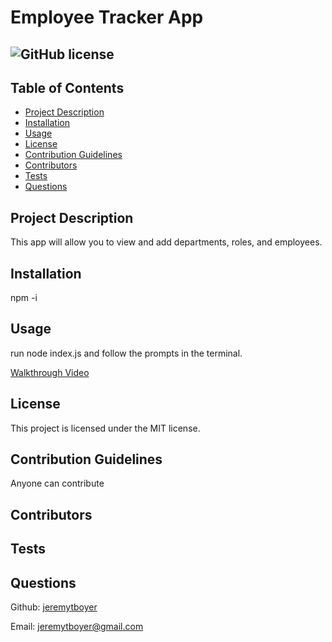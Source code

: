 # Employee Tracker App
## ![GitHub license](https://img.shields.io/badge/license-MIT-blue.svg)

## Table of Contents
- [Project Description](#project-description)
- [Installation](#installation)
- [Usage](#usage)
- [License](#license)
- [Contribution Guidelines](#contribution-guidelines)
- [Contributors](#contributors)
- [Tests](#test)
- [Questions](#questions) 

## Project Description

This app will allow you to view and add departments, roles, and employees.

## Installation 

npm -i

## Usage 

run node index.js and follow the prompts in the terminal.

[Walkthrough Video](https://drive.google.com/file/d/1bMu_PFyJZjYgsTeOarMgYjP_BMPkdeW9/view)

## License

This project is licensed under the MIT license.

## Contribution Guidelines

Anyone can contribute 
## Contributors 



## Tests 



## Questions

Github: [jeremytboyer](https://github.com/jeremytboyer)

Email: [jeremytboyer@gmail.com](mailto:jeremytboyer@gmail.com)
